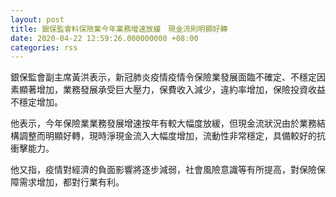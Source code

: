 ```yaml
---
layout: post
title: 銀保監會料保險業今年業務增速放緩　現金流則明顯好轉
date: 2020-04-22 12:59:26.000000000 +08:00
categories: rss
---
```


銀保監會副主席黃洪表示，新冠肺炎疫情疫情令保險業發展面臨不確定、不穩定因素顯著增加，業務發展承受巨大壓力，保費收入減少，違約率增加，保險投資收益不穩定增加。

他表示，今年保險業業務發展增速按年有較大幅度放緩，但現金流狀況由於業務結構調整而明顯好轉，現時淨現金流入大幅度增加，流動性非常穩定，具備較好的抗衝擊能力。

他又指，疫情對經濟的負面影響將逐步減弱，社會風險意識等有所提高，對保險保障需求增加，都對行業有利。

